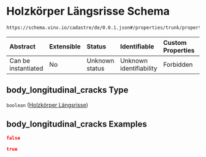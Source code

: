 # Holzkörper Längsrisse Schema

```txt
https://schema.vinv.io/cadastre/de/0.0.1.json#/properties/trunk/properties/body_longitudinal_cracks
```



| Abstract            | Extensible | Status         | Identifiable            | Custom Properties | Additional Properties | Access Restrictions | Defined In                                                                                                                 |
| :------------------ | :--------- | :------------- | :---------------------- | :---------------- | :-------------------- | :------------------ | :------------------------------------------------------------------------------------------------------------------------- |
| Can be instantiated | No         | Unknown status | Unknown identifiability | Forbidden         | Allowed               | none                | [dereferenced.doc.json\*](../../../../../../vinv-schemas/vinv-tree/out/0.0.1/dereferenced.doc.json "open original schema") |

## body\_longitudinal\_cracks Type

`boolean` ([Holzkörper Längsrisse](dereferenced-properties-stammfuß-und-stamm--properties-holzkörper-längsrisse.md))

## body\_longitudinal\_cracks Examples

```json
false
```

```json
true
```

